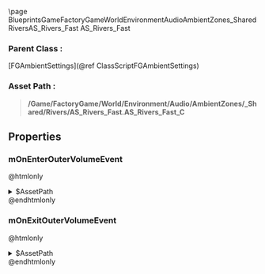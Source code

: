 \page BlueprintsGameFactoryGameWorldEnvironmentAudioAmbientZones_SharedRiversAS_Rivers_Fast AS_Rivers_Fast
### Parent Class :
[FGAmbientSettings](@ref ClassScriptFGAmbientSettings)
### Asset Path :
<b><blockquote>/Game/FactoryGame/World/Environment/Audio/AmbientZones/_Shared/Rivers/AS_Rivers_Fast.AS_Rivers_Fast_C</blockquote></b>
## Properties

### mOnEnterOuterVolumeEvent
@htmlonly
<details>
 <summary>$AssetPath</summary>
<b><a href="_blueprints_game_factory_game_world_environment_audio_ambient_zones__shared_rivers_play__env__rivers__fast__stereo.html"><blockquote>Play_Env_Rivers_Fast_Stereo</blockquote></a></b>
</details>
@endhtmlonly

### mOnExitOuterVolumeEvent
@htmlonly
<details>
 <summary>$AssetPath</summary>
<b><a href="_blueprints_game_factory_game_world_environment_audio_ambient_zones__shared_rivers_stop__env__rivers__fast__stereo.html"><blockquote>Stop_Env_Rivers_Fast_Stereo</blockquote></a></b>
</details>
@endhtmlonly

